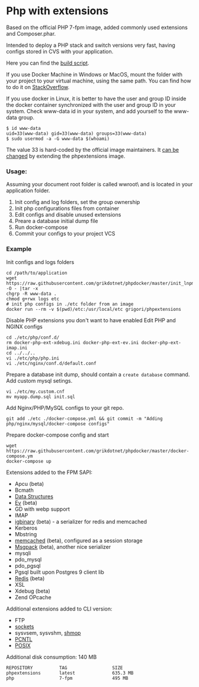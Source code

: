 # Php with extensions

Based on the official PHP 7-fpm image, added commonly used extensions and Composer.phar.

Intended to deploy a PHP stack and switch versions very fast, having configs stored in CVS with your application.

Here you can find the [build script](https://github.com/grikdotnet/phpdocker/blob/master/php_extensions_setup.sh).

If you use Docker Machine in Windows or MacOS, mount the folder with your project to your virtual machine, using the same path. You can find how to do it on [StackOverflow](http://stackoverflow.com/questions/30040708/how-to-mount-local-volumes-in-docker-machine/32030385#32030385).

If you use docker in Linux, it is better to have the user and group ID inside the docker container synchronized with the user and group ID in your system. Check www-data id in your system, and add yourself to the www-data group.
```
$ id www-data
uid=33(www-data) gid=33(www-data) groups=33(www-data)
$ sudo usermod -a -G www-data $(whoami)
```
The value 33 is hard-coded by the official image maintainers. It [can be changed](https://github.com/phpdocker-io/base-images/blob/master/php-fpm/7.0/Dockerfile#L23) by extending the phpextensions image.

### Usage:
Assuming your document root folder is called wwroot\ and is located in your application folder.
1. Init config and log folders, set the group ownership
2. Init php configurations files from container
3. Edit configs and disable unused extensions
4. Preare a database initial dump file
5. Run docker-compose
6. Commit your configs to your project VCS

### Example

Init configs and logs folders
```
cd /path/to/application
wget https://raw.githubusercontent.com/grikdotnet/phpdocker/master/init_lnpm.tar.gz -O - |tar -x
chgrp -R www-data .
chmod g+rwx logs etc
# init php configs in ./etc folder from an image
docker run --rm -v $(pwd)/etc:/usr/local/etc grigori/phpextensions
```
Disable PHP extensions you don't want to have enabled
Edit PHP and NGINX configs
```
cd ./etc/php/conf.d/
rm docker-php-ext-xdebug.ini docker-php-ext-ev.ini docker-php-ext-imap.ini
cd ../../..
vi ./etc/php/php.ini
vi ./etc/nginx/conf.d/default.conf
```
Prepare a database init dump, should contain a `create database` command.
Add custom mysql setings.
```
vi ./etc/my.custom.cnf
mv myapp.dump.sql init.sql
```
Add Nginx/PHP/MySQL configs to your git repo.
```
git add ./etc ./docker-compose.yml && git commit -m "Adding php/nginx/mysql/docker-compose configs"
```
Prepare docker-compose config and start
```
wget https://raw.githubusercontent.com/grikdotnet/phpdocker/master/docker-compose.ym
docker-compose up
```

Extensions added to the FPM SAPI:
* Apcu (beta)
* Bcmath
* [Data Structures](https://medium.com/@rtheunissen/efficient-data-structures-for-php-7-9dda7af674cd)
* [Ev](http://docs.php.net/ev) (beta)
* GD with webp support
* IMAP
* [igbinary](https://github.com/igbinary/igbinary) (beta) - a serializer for redis and memcached
* Kerberos
* Mbstring
* [memcached](https://github.com/php-memcached-dev/php-memcached/tree/php7) (beta), configured as a session storage
* [Msgpack](https://pecl.php.net/package/msgpack) (beta), another nice serializer
* mysqli
* pdo_mysql
* pdo_pgsql
* Pgsql built upon Postgres 9 client lib
* [Redis](https://github.com/phpredis/phpredis) (beta)
* XSL
* Xdebug (beta)
* Zend OPcache


Additional extensions added to CLI version:
* FTP
* [sockets](php.net/manual/ru/book.sockets.php)
* sysvsem, sysvshm, [shmop](http://php.net/manual/book.shmop.php)
* [PCNTL](http://php.net/manual/book.pcntl.php)
* [POSIX](http://php.net/manual/book.posix.php)

Additional disk consumption: 140 MB
```
REPOSITORY          TAG                 SIZE
phpextensions       latest              635.3 MB
php                 7-fpm               495 MB
```

